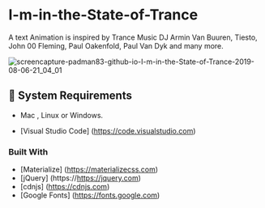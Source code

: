 # I-m-in-the-State-of-Trance

A text Animation is inspired by Trance Music DJ Armin Van Buuren, Tiesto, John 00 Fleming, Paul Oakenfold, Paul Van Dyk and many more.

![screencapture-padman83-github-io-I-m-in-the-State-of-Trance-2019-08-06-21_04_01](https://user-images.githubusercontent.com/45048950/63180676-5fad0700-c081-11e9-983f-67c76ef53cc5.png)

## 🧰 System Requirements

* Mac , Linux or Windows.

* [Visual Studio Code] (https://code.visualstudio.com)



### Built With

* [Materialize] (https://materializecss.com)
* [jQuery] (https://https://jquery.com)
* [cdnjs] (https://cdnjs.com)
* [Google Fonts] (https://fonts.google.com)




